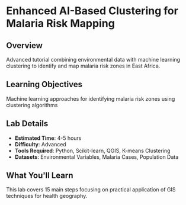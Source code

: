 # Enhanced AI-Based Clustering for Malaria Risk Mapping

## Overview
Advanced tutorial combining environmental data with machine learning clustering to identify and map malaria risk zones in East Africa.

## Learning Objectives
Machine learning approaches for identifying malaria risk zones using clustering algorithms

## Lab Details
- **Estimated Time**: 4-5 hours
- **Difficulty**: Advanced
- **Tools Required**: Python, Scikit-learn, QGIS, K-means Clustering
- **Datasets**: Environmental Variables, Malaria Cases, Population Data

## What You'll Learn
This lab covers 15 main steps focusing on practical application of GIS techniques for health geography.
